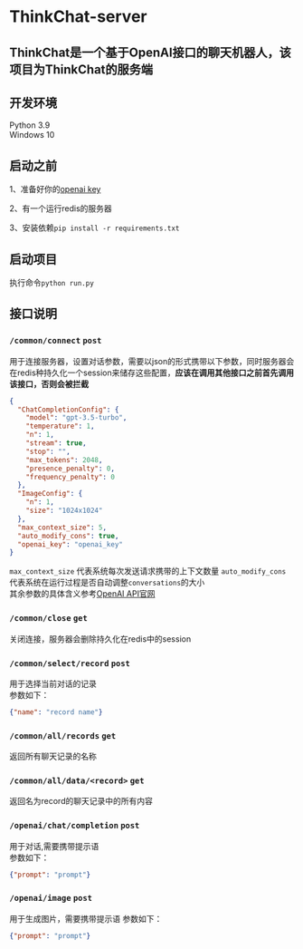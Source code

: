 # ThinkChat-server
## ThinkChat是一个基于OpenAI接口的聊天机器人，该项目为ThinkChat的服务端

## 开发环境
Python 3.9  
Windows 10

## 启动之前
1、准备好你的[openai key](https://platform.openai.com/account/api-keys)  

2、有一个运行redis的服务器  

3、安装依赖```pip install -r requirements.txt```

## 启动项目
执行命令```python run.py```

## 接口说明
### ```/common/connect``` ```post```  
用于连接服务器，设置对话参数，需要以json的形式携带以下参数，同时服务器会在redis种持久化一个session来储存这些配置，**应该在调用其他接口之前首先调用该接口，否则会被拦截**
```json
{
  "ChatCompletionConfig": {
    "model": "gpt-3.5-turbo",
    "temperature": 1,
    "n": 1,
    "stream": true,
    "stop": "",
    "max_tokens": 2048,
    "presence_penalty": 0,
    "frequency_penalty": 0
  },
  "ImageConfig": {
    "n": 1,
    "size": "1024x1024"
  },
  "max_context_size": 5,
  "auto_modify_cons": true,
  "openai_key": "openai_key"
}
```  
```max_context_size``` 代表系统每次发送请求携带的上下文数量
```auto_modify_cons``` 代表系统在运行过程是否自动调整```conversations```的大小  
其余参数的具体含义参考[OpenAI API官网](https://platform.openai.com/docs/api-reference)

### ```/common/close``` ```get```  
关闭连接，服务器会删除持久化在redis中的session  
  
### ```/common/select/record``` ```post```
用于选择当前对话的记录  
参数如下：  
```json
{"name": "record name"}
```

### ```/common/all/records``` ```get```
返回所有聊天记录的名称  
  
### ```/common/all/data/<record>``` ```get```  
返回名为record的聊天记录中的所有内容 
  
### ```/openai/chat/completion``` ```post```
用于对话,需要携带提示语  
参数如下：  
```json
{"prompt": "prompt"}
```

### ```/openai/image``` ```post```
用于生成图片，需要携带提示语
参数如下：
```json
{"prompt": "prompt"}
```
